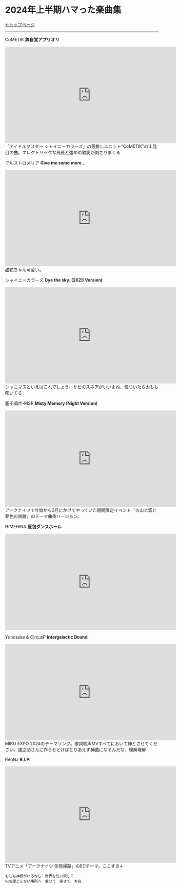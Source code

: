 # 2024年上半期ハマった楽曲集

[<-トップページ](index.md)

***

CoMETIK **無自覚アプリオリ**

<iframe width="560" height="315" src="https://www.youtube.com/embed/STM-Xhsr5HI?si=hMM-mOHyuSMcQRzF" title="YouTube video player" frameborder="0" allow="accelerometer; autoplay; clipboard-write; encrypted-media; gyroscope; picture-in-picture; web-share" allowfullscreen></iframe>
「アイドルマスター シャイニーカラーズ」の最推しユニット"CoMETIK"の１発目の曲。エレクトリックな局長と強めの歌詞が刺さりまくる


アルストロメリア **Give me some more...**

<iframe width="560" height="315" src="https://www.youtube.com/embed/YdPDcRq4SSk?si=cFvm9ub6t0a763VO" title="YouTube video player" frameborder="0" allow="accelerometer; autoplay; clipboard-write; encrypted-media; gyroscope; picture-in-picture; web-share" allowfullscreen></iframe>
甜花ちゃん可愛い。


シャイニーカラ－ズ **Dye the sky. (2023 Version)**

<iframe width="560" height="315" src="https://www.youtube.com/embed/9LdoP0Hm9H4?si=GkM6-_1iyqAI1cfF" title="YouTube video player" frameborder="0" allow="accelerometer; autoplay; clipboard-write; encrypted-media; gyroscope; picture-in-picture; web-share" allowfullscreen></iframe>
シャニマスといえばこれでしょう。サビのスネアがいいよね、気づいたら太もも叩いてる


塞壬唱片-MSR **Misty Memory (Night Version)**

<iframe width="560" height="315" src="https://www.youtube.com/embed/d5q1_S6lI-0?si=lUOvaixh3rJFeBHP" title="YouTube video player" frameborder="0" allow="accelerometer; autoplay; clipboard-write; encrypted-media; gyroscope; picture-in-picture; web-share" allowfullscreen></iframe>
アークナイツで年始から2月にかけてやっていた期間限定イベント「火山と雲と夢色の旅路」のテーマ曲夜バージョン。


HIMEHINA **愛包ダンスホール**

<iframe width="560" height="315" src="https://www.youtube.com/embed/bnofYmfKLeo?si=cg1FB9GtjDwj9zAt" title="YouTube video player" frameborder="0" allow="accelerometer; autoplay; clipboard-write; encrypted-media; gyroscope; picture-in-picture; web-share" allowfullscreen></iframe>


Yunosuke & CircusP **Intergalactic Bound**

<iframe width="560" height="315" src="https://www.youtube.com/embed/jsQXgDZIIrY?si=A27rw5Xxs_Kumeim" title="YouTube video player" frameborder="0" allow="accelerometer; autoplay; clipboard-write; encrypted-media; gyroscope; picture-in-picture; web-share" allowfullscreen></iframe>
MIKU EXPO 2024のテーマソング。歌詞歌声MVすべてにおいて神とさせてください。雄之助さんに作らせとけばとりあえず神曲になるんだな、理解理解


ReoNa **R.I.P.**

<iframe width="560" height="315" src="https://www.youtube.com/embed/c0r6H89FWrs?si=KxPbFlEa69fTwczy" title="YouTube video player" frameborder="0" allow="accelerometer; autoplay; clipboard-write; encrypted-media; gyroscope; picture-in-picture; web-share" allowfullscreen></iframe>
TVアニメ「アークナイツ 冬隠帰路」のEDテーマ。ここすき↓

```
もしも神様がいるなら　世界を洗い流して
何も聞こえない場所へ　乗せて　乗せて　方舟
```
